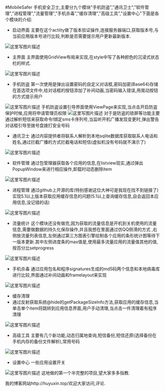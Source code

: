 #MobileSafer
手机安全卫士,主要分九个模块"手机防盗","通讯卫士","软件管理","进程管理","流量管理","手机杀毒","缓存清理","高级工具","设置中心"下面是各个模块的介绍:

 - 启动界面
 主要在这个actiity做了版本验证操作,连接服务器端口,获取版本号,与当前应用版本号进行比较,判断是否需要提示用户更新最新版本.
 
![这里写图片描述](http://img.blog.csdn.net/20160928001132974)
 - 主界面
 主界面使用GridView布局来实现,在style中写了各种颜色的沉浸式状态栏的样式.
 
 ![这里写图片描述](http://img.blog.csdn.net/20160928001346725)
 - 手机防盗
第一次使用是弹出设置密码的自定义对话框,密码加密(Base64)存储在首选项文件中,给对话框的按钮添加了补间动画,当密码输入错误,用晃动按钮的方式提示用户

![这里写图片描述](http://img.blog.csdn.net/20160928001616257)
 手机防盗设置引导界面使用ViewPage来实现,当点击开启防盗保护时候,应用将申请管理员权限
 ![这里写图片描述](http://img.blog.csdn.net/20160928002515577)
 对于是防盗的锁屏等功能主要通过解析短信来获取命令!绑定sms卡序列号,当监听开机广播发现变更时,弹出警告对话框引导至拨号盘拨打安全号码
 - 通讯卫士
 通过内容提供者将联系人解析到本地sqlite数据库获取联系人电话和姓名,通过拦截广播的方式拦截电话和短信(虚拟机没有号码就不演示了)
 
 ![这里写图片描述](http://img.blog.csdn.net/20160928003014513)
 
 - 软件管理
 通过包管理器获取各个应用的信息,在listview现实,通过弹出PopupWindow来进行相应操作,卸载时动态删除item
 
 ![这里写图片描述](http://img.blog.csdn.net/20160928003636827)
 
 - 进程管理
 通过github上开源的库(特别感谢这位大神可是我现在找不到链接了)实现5.1以上版本获取应用缓存信息的问题(5.1以上查询缓存信息,自会返回本应用信息,没记错的话)
 
 ![这里写图片描述](http://img.blog.csdn.net/20160928004012878)
 - 流量统计
 这个模块还没有做完,因为获取的流量信息是开机到关机使用的流量信息,需要做数据的持久化保存操作,并且我想在里面通过仿QQ侧滑的方式
 ,右侧放流量列表信息,左侧通过第三方图表引擎绘制各个应用的条形统计图等待下一版本更新.其中左侧进度条的max值是,使用最多流量应用的流量值其他的值,
 按百分比setprogress
 
 ![这里写图片描述](http://img.blog.csdn.net/20160928004422400)
 - 手机杀毒
 通过应用包名和程序signatures生成的md5码两个信息和本地病毒库进行比较,界面通过补间动画和framelayout来实现
 
 ![这里写图片描述](http://img.blog.csdn.net/20160928005224770)
 - 缓存清理
 - 通过反射获取系统@hide的getPackageSizeInfo方法,获取应用的缓存信息,当单击单个item将跳转到应用信息界面,用户手动清理,当点击一件清理着有程序清理
 
![这里写图片描述](http://img.blog.csdn.net/20160928005704401)
 - 高级工具
 主要有几个新功能,动态归属地查询,短信备份,短信还原(选择备份在手机内存的备份文件解析),常用号码
 
 ![这里写图片描述](http://img.blog.csdn.net/20160928010132203)
 
 - 设置中心
 一些应用设置开关
 
 ![这里写图片描述](http://img.blog.csdn.net/20160928010241220)
 这地做的第一个半完整的项目,望大家多多指教.

我的博客网站http://huyuxin.top/欢迎大家访问,评论.
